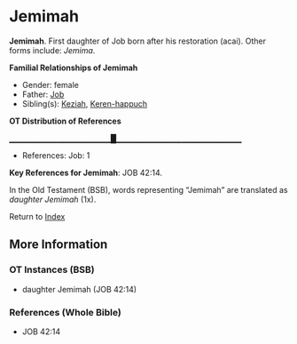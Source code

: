 # Jemimah
**Jemimah**. 
First daughter of Job born after his restoration (acai). 
Other forms include: 
*Jemima*. 




**Familial Relationships of Jemimah**


* Gender: female
* Father: [Job](Job.md)
* Sibling(s): [Keziah](Keziah.md), [Keren-happuch](Keren-happuch.md)


**OT Distribution of References**

▁▁▁▁▁▁▁▁▁▁▁▁▁▁▁▁▁█▁▁▁▁▁▁▁▁▁▁▁▁▁▁▁▁▁▁▁▁▁
* References: Job: 1



**Key References for Jemimah**: 
JOB 42:14. 


In the Old Testament (BSB), words representing “Jemimah” are translated as 
*daughter Jemimah* (1x). 




Return to [Index](00-Index.md)

## More Information

### OT Instances (BSB)

* daughter Jemimah (JOB 42:14)



### References (Whole Bible)

* JOB 42:14



